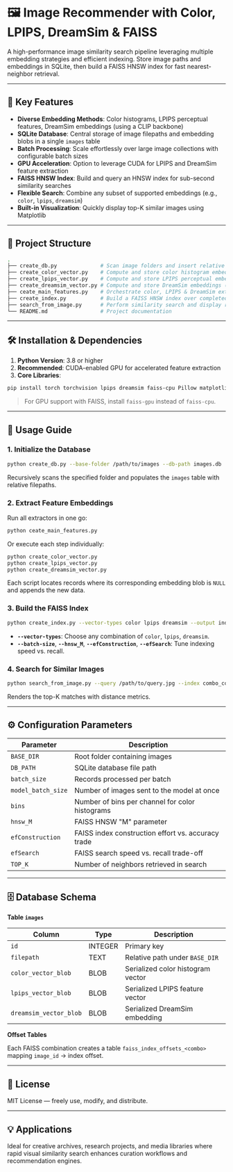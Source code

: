 # 🖼️ Image Recommender with Color, LPIPS, DreamSim & FAISS

A high-performance image similarity search pipeline leveraging multiple embedding strategies and efficient indexing. Store image paths and embeddings in SQLite, then build a FAISS HNSW index for fast nearest-neighbor retrieval.

---

## 🚀 Key Features

- **Diverse Embedding Methods**: Color histograms, LPIPS perceptual features, DreamSim embeddings (using a CLIP backbone)
- **SQLite Database**: Central storage of image filepaths and embedding blobs in a single `images` table
- **Batch Processing**: Scale effortlessly over large image collections with configurable batch sizes
- **GPU Acceleration**: Option to leverage CUDA for LPIPS and DreamSim feature extraction
- **FAISS HNSW Index**: Build and query an HNSW index for sub-second similarity searches
- **Flexible Search**: Combine any subset of supported embeddings (e.g., `color`, `lpips`, `dreamsim`)
- **Built-in Visualization**: Quickly display top-K similar images using Matplotlib

---

## 📂 Project Structure

```bash
.
├── create_db.py              # Scan image folders and insert relative filepaths into SQLite
├── create_color_vector.py    # Compute and store color histogram embeddings
├── create_lpips_vector.py    # Compute and store LPIPS perceptual embeddings
├── create_dreamsim_vector.py # Compute and store DreamSim embeddings (with CLIP backbone)
├── ceate_main_features.py    # Orchestrate color, LPIPS & DreamSim extraction in a single pipeline
├── create_index.py           # Build a FAISS HNSW index over completed embeddings
├── search_from_image.py      # Perform similarity search and display results
└── README.md                 # Project documentation
``` 

---

## 🛠️ Installation & Dependencies

1. **Python Version**: 3.8 or higher
2. **Recommended**: CUDA-enabled GPU for accelerated feature extraction
3. **Core Libraries**:

```bash
pip install torch torchvision lpips dreamsim faiss-cpu Pillow matplotlib opencv-python
```

> For GPU support with FAISS, install `faiss-gpu` instead of `faiss-cpu`.

---

## 📘 Usage Guide

### 1. Initialize the Database

```bash
python create_db.py --base-folder /path/to/images --db-path images.db
```

Recursively scans the specified folder and populates the `images` table with relative filepaths.

### 2. Extract Feature Embeddings

Run all extractors in one go:

```bash
python ceate_main_features.py
```

Or execute each step individually:

```bash
python create_color_vector.py
python create_lpips_vector.py
python create_dreamsim_vector.py
```

Each script locates records where its corresponding embedding blob is `NULL` and appends the new data.

### 3. Build the FAISS Index

```bash
python create_index.py --vector-types color lpips dreamsim --output index_hnsw.faiss
```

- **`--vector-types`**: Choose any combination of `color`, `lpips`, `dreamsim`.
- **`--batch-size`**, **`--hnsw_M`**, **`--efConstruction`**, **`--efSearch`**: Tune indexing speed vs. recall.

### 4. Search for Similar Images

```bash
python search_from_image.py --query /path/to/query.jpg --index combo_color_lpips_dreamsim --top-k 5
```

Renders the top-K matches with distance metrics.

---

## ⚙️ Configuration Parameters

| Parameter          | Description                                        |
|--------------------|----------------------------------------------------|
| `BASE_DIR`         | Root folder containing images                      |
| `DB_PATH`          | SQLite database file path                          |
| `batch_size`       | Records processed per batch                        |
| `model_batch_size` | Number of images sent to the model at once         |
| `bins`             | Number of bins per channel for color histograms    |
| `hnsw_M`           | FAISS HNSW "M" parameter                           |
| `efConstruction`   | FAISS index construction effort vs. accuracy trade |
| `efSearch`         | FAISS search speed vs. recall trade-off            |
| `TOP_K`            | Number of neighbors retrieved in search            |

---

## 🗄️ Database Schema

**Table `images`**

| Column                  | Type    | Description                         |
|-------------------------|---------|-------------------------------------|
| `id`                    | INTEGER | Primary key                         |
| `filepath`              | TEXT    | Relative path under `BASE_DIR`      |
| `color_vector_blob`     | BLOB    | Serialized color histogram vector   |
| `lpips_vector_blob`     | BLOB    | Serialized LPIPS feature vector     |
| `dreamsim_vector_blob`  | BLOB    | Serialized DreamSim embedding       |

**Offset Tables**

Each FAISS combination creates a table `faiss_index_offsets_<combo>` mapping `image_id` → index offset.

---

## 📄 License

MIT License — freely use, modify, and distribute.

---

## 💡 Applications

Ideal for creative archives, research projects, and media libraries where rapid visual similarity search enhances curation workflows and recommendation engines.
